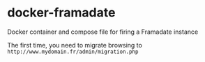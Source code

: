 # docker-framadate

Docker container and compose file for firing a Framadate instance

The first time, you need to migrate browsing to `http://www.mydomain.fr/admin/migration.php`